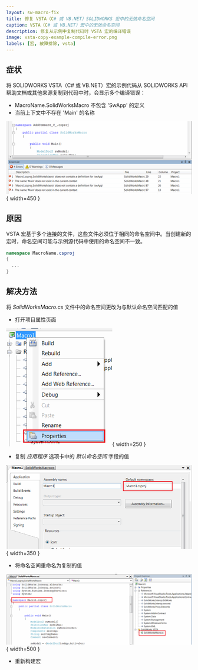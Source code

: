 ```yaml
---
layout: sw-macro-fix
title: 修复 VSTA（C# 或 VB.NET）SOLIDWORKS 宏中的无效命名空间
caption: VSTA（C# 或 VB.NET）宏中的无效命名空间
description: 修复从示例中复制代码时 VSTA 宏的编译错误
image: vsta-copy-example-compile-error.png
labels: [宏, 故障排除, vsta]
---
```

## 症状

将 SOLIDWORKS VSTA（C# 或 VB.NET）宏的示例代码从 SOLIDWORKS API 帮助文档或其他来源复制到代码中时，会显示多个编译错误：

* MacroName.SolidWorksMacro 不包含 'SwApp' 的定义
* 当前上下文中不存在 'Main' 的名称

![从示例中复制代码到 VSTA 宏时的编译错误](vsta-copy-example-compile-error.png){ width=450 }

## 原因

VSTA 宏基于多个连接的文件，这些文件必须位于相同的命名空间中。当创建新的宏时，命名空间可能与示例源代码中使用的命名空间不一致。

~~~ cs
namespace MacroName.csproj
{
  ...
}
~~~

## 解决方法

将 *SolidWorksMacro.cs* 文件中的命名空间更改为与默认命名空间匹配的值

* 打开项目属性页面

![VSTA 宏项目属性](project-properties.png){ width=250 }

* 复制 *应用程序* 选项卡中的 *默认命名空间* 字段的值

![VSTA 项目的默认命名空间](project-default-namespace.png){ width=350 }

* 将命名空间重命名为复制的值

![重命名命名空间以匹配默认命名空间](modified-namespace.png){ width=500 }

* 重新构建宏